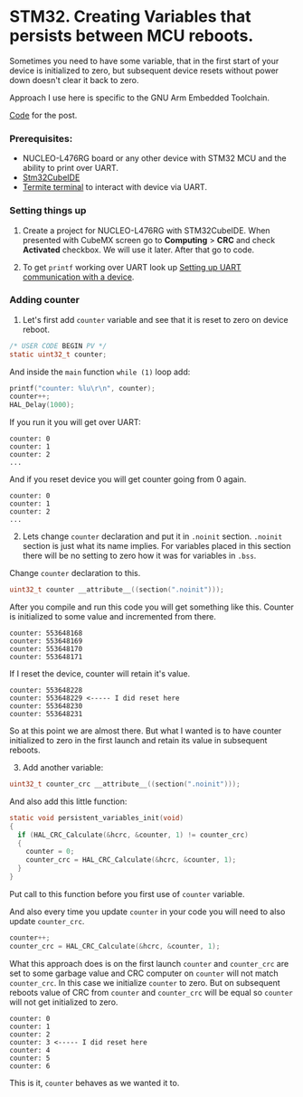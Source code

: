 # STM32. Creating Variables that persists between MCU reboots.

Sometimes you need to have some variable, that in the first start of your device is initialized to zero, but subsequent device resets without power down doesn't clear it back to zero.

Approach I use here is specific to the GNU Arm Embedded Toolchain.

[Code](https://github.com/kalleva/KallevaEmbeddedNotes/tree/master/Note004_PersistentVariablesInRam) for the post.

### Prerequisites:

- NUCLEO-L476RG board or any other device with STM32 MCU and the ability to print over UART.
- [Stm32CubeIDE](https://www.st.com/en/development-tools/stm32cubeide.html)
- [Termite terminal](https://www.compuphase.com/software_termite.htm) to interact with device via UART.

### Setting things up

1. Create a project for NUCLEO-L476RG with STM32CubeIDE. When presented with CubeMX screen go to **Computing** > **CRC** and check **Activated** checkbox. We will use it later. After that go to code.

2. To get ```printf``` working over UART look up [Setting up UART communication with a device](https://kalleva.bearblog.dev/setting-up-uart-with-nucleo-l476rg-sending-strings-with-printf-and-recieving-lines-with-interrupts-to-ringbuffer/).

### Adding counter

1. Let's first add ```counter``` variable and see that it is reset to zero on device reboot.

```C
/* USER CODE BEGIN PV */
static uint32_t counter;
```

And inside the ```main``` function ```while (1)``` loop add:

```C
printf("counter: %lu\r\n", counter);
counter++;
HAL_Delay(1000);
```

If you run it you will get over UART:

```text
counter: 0
counter: 1
counter: 2
...
```

And if you reset device you will get counter going from 0 again.

```text
counter: 0
counter: 1
counter: 2
...
```

2. Lets change ```counter``` declaration and put it in ```.noinit``` section. 
```.noinit``` section is just what its name implies. For variables placed in this section there will be no setting to zero how it was for variables in ```.bss```.

Change ```counter``` declaration to this.

```C
uint32_t counter __attribute__((section(".noinit")));
```

After you compile and run this code you will get something like this. Counter is initialized to some value and incremented from there.

```text
counter: 553648168
counter: 553648169
counter: 553648170
counter: 553648171
```

If I reset the device, counter will retain it's value.

```text
counter: 553648228
counter: 553648229 <----- I did reset here
counter: 553648230
counter: 553648231
```

So at this point we are almost there. But what I wanted is to have counter initialized to zero in the first launch and retain its value in subsequent reboots.

3. Add another variable:

```C
uint32_t counter_crc __attribute__((section(".noinit")));
```

And also add this little function:

```C
static void persistent_variables_init(void)
{
  if (HAL_CRC_Calculate(&hcrc, &counter, 1) != counter_crc)
  {
    counter = 0;
    counter_crc = HAL_CRC_Calculate(&hcrc, &counter, 1);
  }
}
```

Put call to this function before you first use of ```counter``` variable.

And also every time you update ```counter``` in your code you will need to also update ```counter_crc```.

```C
counter++;
counter_crc = HAL_CRC_Calculate(&hcrc, &counter, 1);
```

What this approach does is on the first launch ```counter``` and ```counter_crc``` are set to some garbage value and CRC computer on ```counter``` will not match ```counter_crc```. In this case we initialize ```counter``` to zero. But on subsequent reboots value of CRC from ```counter``` and ```counter_crc``` will be equal so ```counter``` will not get initialized to zero.

```text
counter: 0
counter: 1
counter: 2
counter: 3 <----- I did reset here
counter: 4
counter: 5
counter: 6
```

This is it, ```counter``` behaves as we wanted it to.

